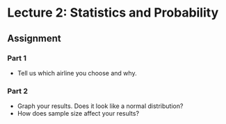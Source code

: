 # Lecture 2: Statistics and Probability
## Assignment
### Part 1
* Tell us which airline you choose and why.

### Part 2
* Graph your results. Does it look like a normal distribution?
* How does sample size affect your results?
